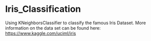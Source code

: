 # Iris_Classification
Using KNeighborsClassifier to classify the famous Iris Dataset. More information on the data set can be found here: https://www.kaggle.com/uciml/iris
